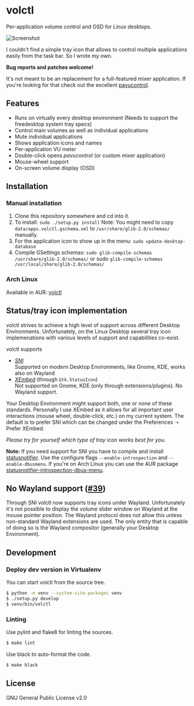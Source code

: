 # volctl

Per-application volume control and OSD for Linux desktops.

![Screenshot](https://buzz.github.io/volctl/screenshot.png)

I couldn't find a simple tray icon that allows to control multiple
applications easily from the task bar. So I wrote my own.

**Bug reports and patches welcome!**

It's not meant to be an replacement for a full-featured mixer
application. If you're looking for that check out the excellent
[pavucontrol](http://freedesktop.org/software/pulseaudio/pavucontrol/).

## Features

* Runs on virtually every desktop environment (Needs to support the freedesktop system tray specs)
* Control main volumes as well as individual applications
* Mute individual applications
* Shows application icons and names
* Per-application VU meter
* Double-click opens *pavucontrol* (or custom mixer application)
* Mouse-wheel support
* On-screen volume display (OSD)

## Installation

### Manual installation

1. Clone this repository somewhere and cd into it.
1. To install: `sudo ./setup.py install`
   Note: You might need to copy `data/apps.volctl.gschema.xml` to `/usr/share/glib-2.0/schemas/` manually.
1. For the application icon to show up in the menu: `sudo update-desktop-database`
1. Compile GSettings schemas: `sudo glib-compile-schemas /usr/share/glib-2.0/schemas/` or sudo `glib-compile-schemas /usr/local/share/glib-2.0/schemas/`

### Arch Linux

Available in AUR: [volctl](https://aur.archlinux.org/packages/volctl/)

## Status/tray icon implementation

volctl strives to achieve a high level of support across different Desktop
Environments. Unfortunately, on the Linux Desktop several tray icon
implemenations with various levels of support and capabilities co-exist.

volctl supports

- [*SNI*](https://freedesktop.org/wiki/Specifications/StatusNotifierItem/)  
  Supported on modern Desktop Environments, like Gnome, KDE, works also on Wayland
- [*XEmbed*](https://www.freedesktop.org/wiki/Specifications/systemtray-spec/)
(through `Gtk.StatusIcon`)  
  Not supported on Gnome, KDE (only through extensions/plugins). No Wayland
  support.

Your Desktop Environment might support both, one or none of these standards.
Personally I use XEmbed as it allows for all important user interactions (mouse
wheel, double-click, etc.) on my current system. The default is to prefer SNI
which can be changed under the Preferences ➝ Prefer XEmbed.

*Please try for yourself which type of tray icon works best for you.*

**Note:** If you need support for SNI you have to compile and install
[statusnotifier](https://jjacky.com/statusnotifier/). Use the configure flags
`--enable-introspection` and `--enable-dbusmenu`. If you're on Arch Linux you
can use the AUR package
[statusnotifier-introspection-dbus-menu](https://aur.archlinux.org/packages/statusnotifier-introspection-dbus-menu/).

## No Wayland support ([#39](https://github.com/buzz/volctl/issues/39))

Through SNI volctl now supports tray icons under Wayland. Unfortunately it's not
possible to display the volume slider window on Wayland at the mouse pointer
position. The Wayland protocol does not allow this unless non-standard Wayland
extensions are used. The only entity that is capable of doing so is the Wayland
compositor (generally your Desktop Environment).

## Development

### Deploy dev version in Virtualenv

You can start volctl from the source tree.

```sh
$ python -m venv --system-site-packages venv
$ ./setup.py develop
$ venv/bin/volctl
```

### Linting

Use pylint and flake8 for linting the sources.

```sh
$ make lint
```

Use black to auto-format the code.

```sh
$ make black
```

## License

GNU General Public License v2.0
